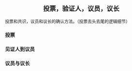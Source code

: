 <center><h2>投票，验证人，议员，议长</h2></center>

投票和共识，议员和议长的确认方法。（投票去头去尾的逻辑细节）



### 投票

### 见证人到议员



### 议员与议长




